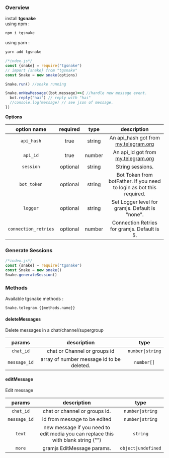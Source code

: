 ### Overview
install **tgsnake**   
using npm : 
```bash
npm i tgsnake
```  
using yarn : 
```bash
yarn add tgsnake
```

```javascript
/*index.js*/
const {snake} = require("tgsnake")
// import {snake} from "tgsnake"
const Snake = new snake(options)

Snake.run() //snake running

Snake.onNewMessage((bot,message)=>{ //handle new message event.
  bot.reply("hai") // reply with "hai"
  //console.log(message) // see json of message.
})
```
**Options**  

| option name | required | type | description |  
| :------:    | :------: | :---:| :---: |
| `api_hash`    |  true    | string | An api_hash got from [my.telegram.org](https://my.telegram.org) |
| `api_id` | true | number | An api_id got from [my.telegram.org](https://my.telegram.org) |
| `session` | optional | string | String sessions. |
| `bot_token` | optional | string | Bot Token from botFather. If you need to login as bot this required. |
| `logger` | optional | string | Set Logger level for gramjs. Default is "none". |
| `connection_retries` | optional | number | Connection Retries for gramjs. Default is 5. |   
  
### Generate Sessions 
```javascript
/*index.js*/
const {snake} = require("tgsnake")
const Snake = new snake()
Snake.generateSession()
```

### Methods
Available tgsnake methods :   
```text
Snake.telegram.{{methods.name}}
```
#### deleteMessages
Delete messages in a chat/channel/supergroup   

| params | description | type |  
| :---:  | :----: | :---: | 
| `chat_id` | chat or Channel or groups id | `number\|string` |
| `message_id` | array of number message id to be deleted. | `number[]` | 

#### editMessage   
Edit message   

| params | description | type |  
| :---:  | :----: | :---: | 
| `chat_id` | chat or channel or groups id. | `number\|string` | 
| `message_id` | id from message to be edited | `number\|string` | 
| `text` | new message if you need to edit media you can replace this with blank string ("") | `string` | 
| `more` | gramjs EditMessage params. | `object\|undefined` | 